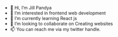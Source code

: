 - 👋 Hi, I’m Jill Pandya
- 👀 I’m interested in frontend web development
- 🌱 I’m currently learning React js
- 💞️ I’m looking to collaborate on Creating websites
- 📫 You can reach me via my twitter handle.

<!---
jillpandya2594/jillpandya2594 is a ✨ special ✨ repository because its `README.md` (this file) appears on your GitHub profile.
You can click the Preview link to take a look at your changes.
--->

